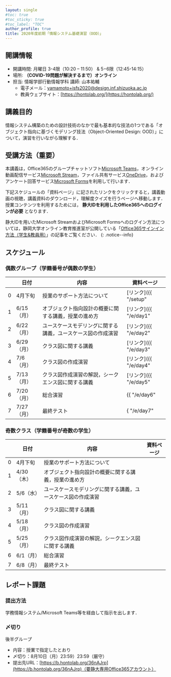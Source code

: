 ```yaml
---
layout: single
#toc: true
#toc_sticky: true
#toc_label: "TOC"
author_profile: true
title: 2020年度前期「情報システム基礎演習（OOD）」
---
```



## 開講情報

* 開講時間: 月曜日 3-4限（10:20 – 11:50） & 5−6限（12:45-14:15）
* 場所: **（COVID-19問題が解決するまで）オンライン**
* 担当: 情報学部行動情報学科 講師: 山本祐輔
  * 電子メール：yamamoto+isfs2020@design.inf.shizuoka.ac.jp
  * 教員ウェブサイト：[https://hontolab.org/](https://hontolab.org/)


## 講義目的

情報システム構築のための設計技術のなかで最も基本的な技法の1つである「オブジェクト指向に基づくモデリング技法（Object-Oriented Design: OOD）」について，演習を行いながら理解する．


## 受講方法（重要）

本講義は，Office365のグループチャットソフト[Microsoft Teams](https://www.microsoft.com/ja-jp/microsoft-365/microsoft-teams/group-chat-software)，オンライン動画配信サービス[Microsoft Stream](https://web.microsoftstream.com/)，ファイル共有サービス[OneDrive](https://onedrive.live.com/)，およびアンケート回答サービス[Microsoft Forms](https://forms.office.com/)を利用して行います．

下記スケジュールの「資料ページ」に記されたリンクをクリックすると，講義動画の視聴，講義資料のダウンロード，理解度クイズを行うページへ移動します．授業コンテンツを利用するためには， **静大IDを利用したOffice365へのログインが必要** となります．

静大IDを用いたMicrosoft StreamおよびMicrosoft Formsへのログイン方法については，静岡大学オンライン教育推進室が公開している「[Office365サインイン方法（学生&教員用）](https://wwp.shizuoka.ac.jp/online-education/office365%e3%82%b5%e3%82%a4%e3%83%b3%e3%82%a4%e3%83%b3%ef%bc%86-ms-stream%e8%a6%96%e8%81%b4%e6%96%b9%e6%b3%95%ef%bc%88%e5%ad%a6%e7%94%9f%e6%95%99%e5%93%a1%e7%94%a8%ef%bc%89/)」の記事をご覧ください．
{: .notice--info}


## スケジュール

### 偶数グループ（学籍番号が偶数の学生）

|    | 日付 | 内容                       | 資料ページ |
| --- | ---- | -------------------------- | ---- |
| 0   | 4月下旬 | 授業のサポート方法について   | [リンク]({{ "/setup" | relative_url }})      |
| 1   | 6/15（月） | オブジェクト指向設計の概要に関する講義，授業の進め方   |  [リンク]({{ "/e/day1" | relative_url }})     |
| 2   | 6/22（月） | ユースケースモデリングに関する講義，ユースケース図の作成演習   | [リンク]({{ "/e/day2" | relative_url }})     |
| 3   | 6/29（月） | クラス図に関する講義   | [リンク]({{ "/e/day3" | relative_url }})     |
| 4   | 7/6（月） | クラス図の作成演習  | [リンク]({{ "/e/day4" | relative_url }})    |
| 5   | 7/13（月） | クラス図作成演習の解説，シークエンス図に関する講義  | [リンク]({{ "/e/day5" | relative_url }})     |
| 6   | 7/20（月） | 総合演習  | {{ "/e/day6" | relative_url }})     |
| 7   | 7/27（月） | 最終テスト  | { "/e/day7" | relative_url }})     |

### 奇数クラス（学籍番号が奇数の学生）

|    | 日付 | 内容                       | 資料ページ |
| --- | ---- | -------------------------- | ---- |
| 0   | 4月下旬| 授業のサポート方法について   |    |
| 1   | 4/30（木） | オブジェクト指向設計の概要に関する講義，授業の進め方   |  |
| 2   | 5/6（水） | ユースケースモデリングに関する講義，ユースケース図の作成演習   |  |
| 3   | 5/11（月） | クラス図に関する講義   |  |
| 4   | 5/18（月） | クラス図の作成演習  | |
| 5   | 5/25（月） | クラス図作成演習の解説，シークエンス図に関する講義  |  |
| 6   | 6/1（月） | 総合演習  | |
| 7   | 6/8（月） | 最終テスト  |  |

<!-- |    | 日付 | 内容                       | 資料ページ |
| --- | ---- | -------------------------- | ---- |
| 0   | 4月下旬| 授業のサポート方法について   | [リンク]({{ "/setup" | relative_url }})      |
| 1   | 4/30（木） | オブジェクト指向設計の概要に関する講義，授業の進め方   | [リンク]({{ "/o/day1" | relative_url }})      |
| 2   | 5/6（水） | ユースケースモデリングに関する講義，ユースケース図の作成演習   | [リンク]({{ "/o/day2" | relative_url }})  |
| 3   | 5/11（月） | クラス図に関する講義   | [リンク]({{ "/o/day3" | relative_url }})     |
| 4   | 5/18（月） | クラス図の作成演習  | [リンク]({{ "/o/day4" | relative_url }})     |
| 5   | 5/25（月） | クラス図作成演習の解説，シークエンス図に関する講義  | [リンク]({{ "/o/day5" | relative_url }})     |
| 6   | 6/1（月） | 総合演習  | [リンク]({{ "/o/day6" | relative_url }})     |
| 7   | 6/8（月） | 最終テスト  | [リンク]({{ "/o/day7" | relative_url }})     | -->


## レポート課題
### 提出方法

学務情報システム/Microsoft Teams等を経由して指示を出します．


### 〆切り
後半グループ
* 内容：授業で指定したとおり
* 〆切り：8月10日（月）23:59）23:59（厳守）
* 提出先URL：[https://b.hontolab.org/36nAJrp](https://b.hontolab.org/36nAJrp)（要静大専用Office365アカウント）




